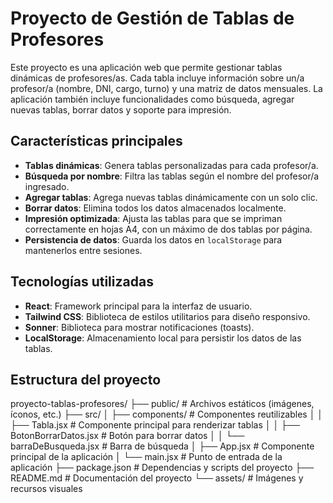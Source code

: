 # Proyecto de Gestión de Tablas de Profesores

Este proyecto es una aplicación web que permite gestionar tablas dinámicas de profesores/as. Cada tabla incluye información sobre un/a profesor/a (nombre, DNI, cargo, turno) y una matriz de datos mensuales. La aplicación también incluye funcionalidades como búsqueda, agregar nuevas tablas, borrar datos y soporte para impresión.

## Características principales

- **Tablas dinámicas**: Genera tablas personalizadas para cada profesor/a.
- **Búsqueda por nombre**: Filtra las tablas según el nombre del profesor/a ingresado.
- **Agregar tablas**: Agrega nuevas tablas dinámicamente con un solo clic.
- **Borrar datos**: Elimina todos los datos almacenados localmente.
- **Impresión optimizada**: Ajusta las tablas para que se impriman correctamente en hojas A4, con un máximo de dos tablas por página.
- **Persistencia de datos**: Guarda los datos en `localStorage` para mantenerlos entre sesiones.

## Tecnologías utilizadas

- **React**: Framework principal para la interfaz de usuario.
- **Tailwind CSS**: Biblioteca de estilos utilitarios para diseño responsivo.
- **Sonner**: Biblioteca para mostrar notificaciones (toasts).
- **LocalStorage**: Almacenamiento local para persistir los datos de las tablas.

## Estructura del proyecto

proyecto-tablas-profesores/
├── public/ # Archivos estáticos (imágenes, íconos, etc.)
├── src/
│ ├── components/ # Componentes reutilizables
│ │ ├── Tabla.jsx # Componente principal para renderizar tablas
│ │ ├── BotonBorrarDatos.jsx # Botón para borrar datos
│ │ └── barraDeBusqueda.jsx # Barra de búsqueda
│ ├── App.jsx # Componente principal de la aplicación
│ └── main.jsx # Punto de entrada de la aplicación
├── package.json # Dependencias y scripts del proyecto
├── README.md # Documentación del proyecto
└── assets/ # Imágenes y recursos visuales
